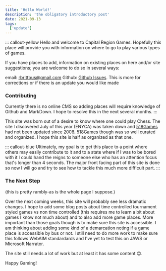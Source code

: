```yaml
---
title: 'Hello World!'
description: 'the obligatory introductory post'
date: 2021-09-13
tags:
  ['update']
---
```


::: callout-yellow
Hello and welcome to Capital Region Games. Hopefully this place will provide you with information on where to go to play various types of games.

If you have places to add, information on existing places on here and/or site suggestions; you are welcome to do so in several ways:

email: rbrittbus@gmail.com
Github: [Github Issues](https://github.com/CapReg/capitalregiongames/issues). This is more for corrections or if there is an update you would like made

### Contributing

Currently there is no online CMS so adding places will require knowledge of Github and MarkDown. I hope to resolve this in the next several months.
:::

This site was born out of a desire to know where one could play Chess. The site I discovered July of this year (ENYCA) was taken down and [518Games](http://518games.com/) had not been updated since 2008. [518Games](http://518games.com/) though was so well curated and organized. I hope this site is half as organized as that one.

::: callout-blue
Ultimately, my goal is to get this place to a point where others may easily contribute to it and to a state where if I was to be bored with it I could hand the reigns to someone else who has an attention focus that's longer than 4 seconds. The major front facing part of this site is done so now I will go and try to see how to tackle this much more difficult part.
:::

### The Next Step 

(this is pretty rambly-as is the whole page I suppose.)

Over the next coming weeks, this site will probably see less dramatic changes. I hope to add some blog posts about time controlled tournament styled games vs non time controlled (this requires me to learn a bit about games I know not much about) and to also add more game places. More important than those goals though is to make sure this site is accessible. I am thinking about adding some kind of a demarcation noting if a game place is accessible by bus or not. I still need to do more work to make sure this follows WebAIM standardards and I've yet to test this on JAWS or Microsoft Narrator.

The site still needs a lot of work but at least it has some content 😊.

Happy Gaming!